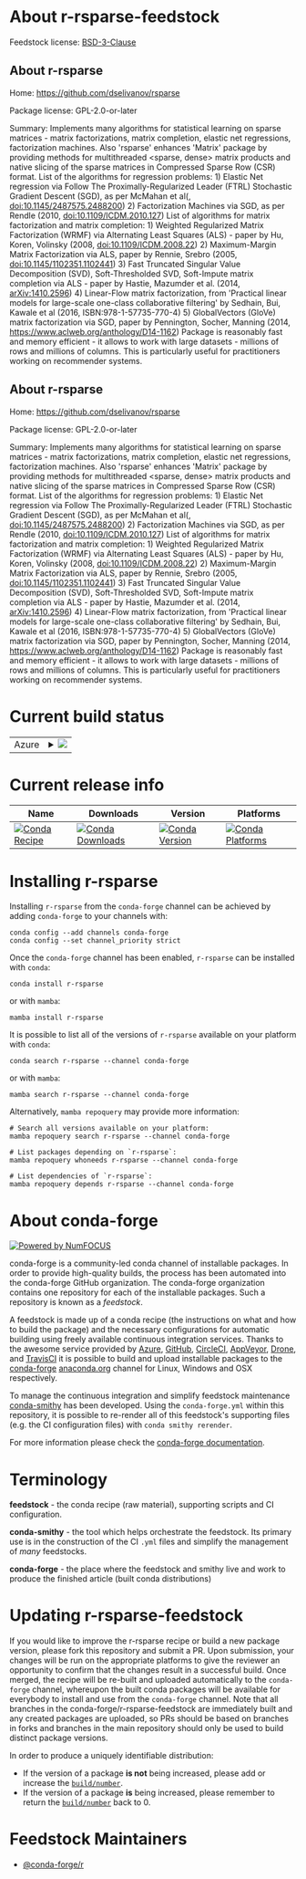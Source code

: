About r-rsparse-feedstock
=========================

Feedstock license: [BSD-3-Clause](https://github.com/conda-forge/r-rsparse-feedstock/blob/main/LICENSE.txt)


About r-rsparse
---------------

Home: https://github.com/dselivanov/rsparse

Package license: GPL-2.0-or-later

Summary: Implements many algorithms for statistical learning on sparse matrices - matrix factorizations, matrix completion, elastic net regressions, factorization machines. Also 'rsparse' enhances 'Matrix' package by providing methods for multithreaded <sparse, dense> matrix products and native slicing of the sparse matrices in Compressed Sparse Row (CSR) format. List of the algorithms for regression problems: 1) Elastic Net regression via Follow The Proximally-Regularized Leader (FTRL) Stochastic Gradient Descent (SGD), as per McMahan et al(, <doi:10.1145/2487575.2488200>) 2) Factorization Machines via SGD, as per Rendle (2010, <doi:10.1109/ICDM.2010.127>) List of algorithms for matrix factorization and matrix completion: 1) Weighted Regularized Matrix Factorization (WRMF) via Alternating Least Squares (ALS) - paper by Hu, Koren, Volinsky (2008, <doi:10.1109/ICDM.2008.22>) 2) Maximum-Margin Matrix Factorization via ALS, paper by Rennie, Srebro (2005, <doi:10.1145/1102351.1102441>) 3) Fast Truncated Singular Value Decomposition (SVD), Soft-Thresholded SVD, Soft-Impute matrix completion via ALS - paper by Hastie, Mazumder et al. (2014, <arXiv:1410.2596>) 4) Linear-Flow matrix factorization, from 'Practical linear models for large-scale one-class collaborative filtering' by Sedhain, Bui, Kawale et al (2016, ISBN:978-1-57735-770-4) 5) GlobalVectors (GloVe) matrix factorization via SGD, paper by Pennington, Socher, Manning (2014, <https://www.aclweb.org/anthology/D14-1162>) Package is reasonably fast and memory efficient - it allows to work with large datasets - millions of rows and millions of columns. This is particularly useful for practitioners working on recommender systems.

About r-rsparse
---------------

Home: https://github.com/dselivanov/rsparse

Package license: GPL-2.0-or-later

Summary: Implements many algorithms for statistical learning on sparse matrices - matrix factorizations, matrix completion, elastic net regressions, factorization machines. Also 'rsparse' enhances 'Matrix' package by providing methods for multithreaded <sparse, dense> matrix products and native slicing of the sparse matrices in Compressed Sparse Row (CSR) format. List of the algorithms for regression problems: 1) Elastic Net regression via Follow The Proximally-Regularized Leader (FTRL) Stochastic Gradient Descent (SGD), as per McMahan et al(, <doi:10.1145/2487575.2488200>) 2) Factorization Machines via SGD, as per Rendle (2010, <doi:10.1109/ICDM.2010.127>) List of algorithms for matrix factorization and matrix completion: 1) Weighted Regularized Matrix Factorization (WRMF) via Alternating Least Squares (ALS) - paper by Hu, Koren, Volinsky (2008, <doi:10.1109/ICDM.2008.22>) 2) Maximum-Margin Matrix Factorization via ALS, paper by Rennie, Srebro (2005, <doi:10.1145/1102351.1102441>) 3) Fast Truncated Singular Value Decomposition (SVD), Soft-Thresholded SVD, Soft-Impute matrix completion via ALS - paper by Hastie, Mazumder et al. (2014, <arXiv:1410.2596>) 4) Linear-Flow matrix factorization, from 'Practical linear models for large-scale one-class collaborative filtering' by Sedhain, Bui, Kawale et al (2016, ISBN:978-1-57735-770-4) 5) GlobalVectors (GloVe) matrix factorization via SGD, paper by Pennington, Socher, Manning (2014, <https://www.aclweb.org/anthology/D14-1162>) Package is reasonably fast and memory efficient - it allows to work with large datasets - millions of rows and millions of columns. This is particularly useful for practitioners working on recommender systems.

Current build status
====================


<table>
    
  <tr>
    <td>Azure</td>
    <td>
      <details>
        <summary>
          <a href="https://dev.azure.com/conda-forge/feedstock-builds/_build/latest?definitionId=9110&branchName=main">
            <img src="https://dev.azure.com/conda-forge/feedstock-builds/_apis/build/status/r-rsparse-feedstock?branchName=main">
          </a>
        </summary>
        <table>
          <thead><tr><th>Variant</th><th>Status</th></tr></thead>
          <tbody><tr>
              <td>linux_64_r_base4.3</td>
              <td>
                <a href="https://dev.azure.com/conda-forge/feedstock-builds/_build/latest?definitionId=9110&branchName=main">
                  <img src="https://dev.azure.com/conda-forge/feedstock-builds/_apis/build/status/r-rsparse-feedstock?branchName=main&jobName=linux&configuration=linux%20linux_64_r_base4.3" alt="variant">
                </a>
              </td>
            </tr><tr>
              <td>linux_64_r_base4.4</td>
              <td>
                <a href="https://dev.azure.com/conda-forge/feedstock-builds/_build/latest?definitionId=9110&branchName=main">
                  <img src="https://dev.azure.com/conda-forge/feedstock-builds/_apis/build/status/r-rsparse-feedstock?branchName=main&jobName=linux&configuration=linux%20linux_64_r_base4.4" alt="variant">
                </a>
              </td>
            </tr><tr>
              <td>osx_64_r_base4.3</td>
              <td>
                <a href="https://dev.azure.com/conda-forge/feedstock-builds/_build/latest?definitionId=9110&branchName=main">
                  <img src="https://dev.azure.com/conda-forge/feedstock-builds/_apis/build/status/r-rsparse-feedstock?branchName=main&jobName=osx&configuration=osx%20osx_64_r_base4.3" alt="variant">
                </a>
              </td>
            </tr><tr>
              <td>osx_64_r_base4.4</td>
              <td>
                <a href="https://dev.azure.com/conda-forge/feedstock-builds/_build/latest?definitionId=9110&branchName=main">
                  <img src="https://dev.azure.com/conda-forge/feedstock-builds/_apis/build/status/r-rsparse-feedstock?branchName=main&jobName=osx&configuration=osx%20osx_64_r_base4.4" alt="variant">
                </a>
              </td>
            </tr><tr>
              <td>win_64_r_base4.3</td>
              <td>
                <a href="https://dev.azure.com/conda-forge/feedstock-builds/_build/latest?definitionId=9110&branchName=main">
                  <img src="https://dev.azure.com/conda-forge/feedstock-builds/_apis/build/status/r-rsparse-feedstock?branchName=main&jobName=win&configuration=win%20win_64_r_base4.3" alt="variant">
                </a>
              </td>
            </tr><tr>
              <td>win_64_r_base4.4</td>
              <td>
                <a href="https://dev.azure.com/conda-forge/feedstock-builds/_build/latest?definitionId=9110&branchName=main">
                  <img src="https://dev.azure.com/conda-forge/feedstock-builds/_apis/build/status/r-rsparse-feedstock?branchName=main&jobName=win&configuration=win%20win_64_r_base4.4" alt="variant">
                </a>
              </td>
            </tr>
          </tbody>
        </table>
      </details>
    </td>
  </tr>
</table>

Current release info
====================

| Name | Downloads | Version | Platforms |
| --- | --- | --- | --- |
| [![Conda Recipe](https://img.shields.io/badge/recipe-r--rsparse-green.svg)](https://anaconda.org/conda-forge/r-rsparse) | [![Conda Downloads](https://img.shields.io/conda/dn/conda-forge/r-rsparse.svg)](https://anaconda.org/conda-forge/r-rsparse) | [![Conda Version](https://img.shields.io/conda/vn/conda-forge/r-rsparse.svg)](https://anaconda.org/conda-forge/r-rsparse) | [![Conda Platforms](https://img.shields.io/conda/pn/conda-forge/r-rsparse.svg)](https://anaconda.org/conda-forge/r-rsparse) |

Installing r-rsparse
====================

Installing `r-rsparse` from the `conda-forge` channel can be achieved by adding `conda-forge` to your channels with:

```
conda config --add channels conda-forge
conda config --set channel_priority strict
```

Once the `conda-forge` channel has been enabled, `r-rsparse` can be installed with `conda`:

```
conda install r-rsparse
```

or with `mamba`:

```
mamba install r-rsparse
```

It is possible to list all of the versions of `r-rsparse` available on your platform with `conda`:

```
conda search r-rsparse --channel conda-forge
```

or with `mamba`:

```
mamba search r-rsparse --channel conda-forge
```

Alternatively, `mamba repoquery` may provide more information:

```
# Search all versions available on your platform:
mamba repoquery search r-rsparse --channel conda-forge

# List packages depending on `r-rsparse`:
mamba repoquery whoneeds r-rsparse --channel conda-forge

# List dependencies of `r-rsparse`:
mamba repoquery depends r-rsparse --channel conda-forge
```


About conda-forge
=================

[![Powered by
NumFOCUS](https://img.shields.io/badge/powered%20by-NumFOCUS-orange.svg?style=flat&colorA=E1523D&colorB=007D8A)](https://numfocus.org)

conda-forge is a community-led conda channel of installable packages.
In order to provide high-quality builds, the process has been automated into the
conda-forge GitHub organization. The conda-forge organization contains one repository
for each of the installable packages. Such a repository is known as a *feedstock*.

A feedstock is made up of a conda recipe (the instructions on what and how to build
the package) and the necessary configurations for automatic building using freely
available continuous integration services. Thanks to the awesome service provided by
[Azure](https://azure.microsoft.com/en-us/services/devops/), [GitHub](https://github.com/),
[CircleCI](https://circleci.com/), [AppVeyor](https://www.appveyor.com/),
[Drone](https://cloud.drone.io/welcome), and [TravisCI](https://travis-ci.com/)
it is possible to build and upload installable packages to the
[conda-forge](https://anaconda.org/conda-forge) [anaconda.org](https://anaconda.org/)
channel for Linux, Windows and OSX respectively.

To manage the continuous integration and simplify feedstock maintenance
[conda-smithy](https://github.com/conda-forge/conda-smithy) has been developed.
Using the ``conda-forge.yml`` within this repository, it is possible to re-render all of
this feedstock's supporting files (e.g. the CI configuration files) with ``conda smithy rerender``.

For more information please check the [conda-forge documentation](https://conda-forge.org/docs/).

Terminology
===========

**feedstock** - the conda recipe (raw material), supporting scripts and CI configuration.

**conda-smithy** - the tool which helps orchestrate the feedstock.
                   Its primary use is in the construction of the CI ``.yml`` files
                   and simplify the management of *many* feedstocks.

**conda-forge** - the place where the feedstock and smithy live and work to
                  produce the finished article (built conda distributions)


Updating r-rsparse-feedstock
============================

If you would like to improve the r-rsparse recipe or build a new
package version, please fork this repository and submit a PR. Upon submission,
your changes will be run on the appropriate platforms to give the reviewer an
opportunity to confirm that the changes result in a successful build. Once
merged, the recipe will be re-built and uploaded automatically to the
`conda-forge` channel, whereupon the built conda packages will be available for
everybody to install and use from the `conda-forge` channel.
Note that all branches in the conda-forge/r-rsparse-feedstock are
immediately built and any created packages are uploaded, so PRs should be based
on branches in forks and branches in the main repository should only be used to
build distinct package versions.

In order to produce a uniquely identifiable distribution:
 * If the version of a package **is not** being increased, please add or increase
   the [``build/number``](https://docs.conda.io/projects/conda-build/en/latest/resources/define-metadata.html#build-number-and-string).
 * If the version of a package **is** being increased, please remember to return
   the [``build/number``](https://docs.conda.io/projects/conda-build/en/latest/resources/define-metadata.html#build-number-and-string)
   back to 0.

Feedstock Maintainers
=====================

* [@conda-forge/r](https://github.com/orgs/conda-forge/teams/r/)

